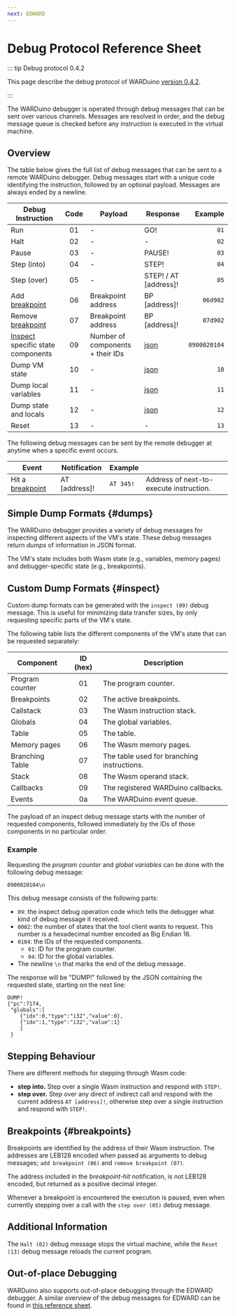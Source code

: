 ```yaml
---
next: EDWARD
---
```

# Debug Protocol Reference Sheet

::: tip Debug protocol 0.4.2

This page describe the debug protocol of WARDuino [version 0.4.2](https://github.com/TOPLLab/WARDuino/releases/tag/v0.4.2).

:::

The WARDuino debugger is operated through debug messages that can be sent over various channels.
Messages are resolved in order, and the debug message queue is checked before any instruction is executed in the virtual machine.

## Overview

The table below gives the full list of debug messages that can be sent to a remote WARDuino debugger.
Debug messages start with a unique code identifying the instruction, followed by an optional payload.
Messages are always ended by a newline.

| Debug Instruction                             | Code | Payload                          | Response              |      Example |
|-----------------------------------------------|:----:|----------------------------------|-----------------------|-------------:|
| Run                                           |  01  | -                                | GO!                   |         `01` |
| Halt                                          |  02  | -                                | -                     |         `02` |
| Pause                                         |  03  | -                                | PAUSE!                |         `03` |
| Step (into)                                   |  04  | -                                | STEP!                 |         `04` |
| Step (over)                                   |  05  | -                                | STEP! / AT [address]! |         `05` |
| Add [breakpoint](#breakpoints)                |  06  | Breakpoint address               | BP [address]!         |     `06d902` |
| Remove [breakpoint](#breakpoints)             |  07  | Breakpoint address               | BP [address]!         |     `07d902` |
| [Inspect](#inspect) specific state components |  09  | Number of components + their IDs | [json](#example)      | `0900020104` |
| Dump VM state                                 |  10  | -                                | [json](#dumps)        |         `10` |
| Dump local variables                          |  11  | -                                | [json](#dumps)        |         `11` |
| Dump state and locals                         |  12  | -                                | [json](#dumps)        |         `12` |
| Reset                                         |  13  | -                                | -                     |         `13` |

The following debug messages can be sent by the remote debugger at anytime when a specific event occurs.

| Event                             | Notification    | Example   |                                         |
|-----------------------------------|-----------------|-----------|-----------------------------------------|
| Hit a [breakpoint](#breakpoints)  | AT [address]!   | `AT 345!` | Address of next-to-execute instruction. |

##  Simple Dump Formats {#dumps}

The WARDuino debugger provides a variety of debug messages for inspecting different aspects of the VM's state.
These debug messages return *dumps* of information in JSON format.

The VM's state includes both Wasm state (e.g., variables, memory pages) and debugger-specific state (e.g., breakpoints).

## Custom Dump Formats {#inspect}

Custom dump formats can be generated with the `inspect (09)` debug message.
This is useful for minimizing data transfer sizes, by only requesting specific parts of the VM's state.


The following table lists the different components of the VM's state that can be requested separately:

| Component       | ID (hex) | Description                                |
|-----------------|:--------:|--------------------------------------------|
| Program counter |    01    | The program counter.                       |
| Breakpoints     |    02    | The active breakpoints.                    |
| Callstack       |    03    | The Wasm instruction stack.                |
| Globals         |    04    | The global variables.                      | 
| Table           |    05    | The table.                                 | 
| Memory pages    |    06    | The Wasm memory pages.                     |
| Branching Table |    07    | The table used for branching instructions. | 
| Stack           |    08    | The Wasm operand stack.                    |
| Callbacks       |    09    | The registered WARDuino callbacks.         |
| Events          |    0a    | The WARDuino event queue.                  | 

The payload of an inspect debug message starts with the number of requested components, followed immediately by the IDs of those components in no particular order.

### Example

Requesting the *program counter* and *global variables* can be done with the following debug message:

```
0900020104\n
```

This debug message consists of the following parts:
- `09`: the inspect debug operation code which tells the debugger what kind of debug message it received.
- `0002`: the number of states that the tool client wants to request. This number is a hexadecimal number encoded as Big Endian 16.
- `0104`: the IDs of the requested components.
    - `01`: ID for the program counter.
    - `04`: ID for the global variables.
- The newline `\n` that marks the end of the debug message.

The response will be "DUMP!" followed by the JSON containing the requested state, starting on the next line:
```
DUMP!
{"pc":7174,
 "globals":[
    {"idx":0,"type":"i32","value":0},
    {"idx":1,"type":"i32","value":1}
    ]
 }
```

## Stepping Behaviour

There are different methods for stepping through Wasm code:

- **step into.** Step over a single Wasm instruction and respond with `STEP!`.
- **step over.** Step over any direct of indirect call and respond with the current address `AT [address]!`, otherwise step over a single instruction and respond with `STEP!`.

## Breakpoints {#breakpoints}

Breakpoints are identified by the address of their Wasm instruction.
The addresses are LEB128 encoded when passed as arguments to debug messages; `add breakpoint (06)` and `remove breakpoint (07)`.

The address included in the *breakpoint-hit* notification, is not LEB128 encoded, but returned as a positive decimal integer.

Whenever a breakpoint is encountered the execution is paused, even when currently stepping over a call with the `step over (05)` debug message.

## Additional Information

The `Halt (02)` debug message stops the virtual machine, while the `Reset (13)` debug message reloads the current program.

## Out-of-place Debugging

WARDuino also supports out-of-place debugging through the EDWARD debugger. A similar overview of the debug messages for EDWARD can be found in [this reference sheet](/reference/edward/protocol).

